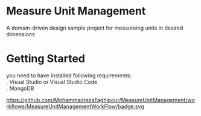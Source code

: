 # Measure Unit Management
A domain-driven design sample project for measureing units in desired dimensions 

# Getting Started

you need to have installed following requirements: <br/>
 . Visual Studio or Visual Studio Code <br/>
 . MongoDB  <br/>
 
https://github.com/MohammadrezaTaghipour/MeasureUnitManagement/workflows/MeasureUnitManagementWorkFlow/badge.svg
